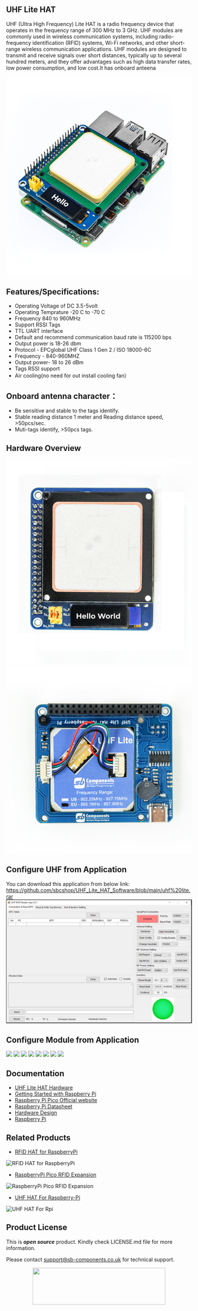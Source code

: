 ## UHF Lite HAT

UHF (Ultra High Frequency) Lite HAT is a radio frequency device that operates in the frequency range of 300 MHz to 3 GHz. UHF modules are commonly used in wireless communication systems, including radio-frequency identification (RFID) systems, Wi-Fi networks, and other short-range wireless communication applications. UHF modules are designed to transmit and receive signals over short distances, typically up to several hundred meters, and they offer advantages such as high data transfer rates, low power consumption, and low cost.It has onboard anteena

 <img src = "https://github.com/sbcshop/UHF_Lite_HAT_Software/blob/main/images/img.png" />

## Features/Specifications:

* Operating Voltage of DC 3.5-5volt
* Operating Temprature -20 C to -70 C
* Frequency 840 to 960MHz
* Support RSSI Tags
* TTL UART interface
* Default and recommend communication baud rate is 115200 bps
* Output power is 18-26 dbm
* Protocol - EPCglobal UHF Class 1 Gen 2 / ISO 18000-6C
* Frequency - 840-960MHZ
* Output power- 18 to 26 dBm
* Tags RSSI support
* Air cooling(no need for out install cooling fan）

## Onboard antenna character：
 * Be sensitive and stable to the tags identify.
 * Stable reading distance 1 meter and Reading distance speed, >50pcs/sec.
 * Muti-tags identify, >50pcs tags.
## Hardware Overview
<img src ="https://github.com/sbcshop/UHF_Lite_HAT_Software/blob/main/images/img11.png" />

<img src ="https://github.com/sbcshop/UHF_Lite_HAT_Software/blob/main/images/img22.png" />

## Configure UHF from Application
You can download this application from below link:
https://github.com/sbcshop/UHF_Lite_HAT_Software/blob/main/uhf%20lite.rar
<img src = "https://github.com/sbcshop/UHF_Lite_HAT_Software/blob/main/images/img.JPG"/>

## Configure Module from Application
<img src = "https://github.com/sbcshop/UHF_Lite_HAT_Software/blob/main/images/img1.JPG"/>
<img src = "https://github.com/sbcshop/UHF_Lite_HAT_Software/blob/main/images/img2.JPG"/>
<img src = "https://github.com/sbcshop/UHF_Lite_HAT_Software/blob/main/images/img3.JPG"/>
<img src = "https://github.com/sbcshop/UHF_Lite_HAT_Software/blob/main/images/img4.JPG"/>
<img src = "https://github.com/sbcshop/UHF_Lite_HAT_Software/blob/main/images/img5.JPG"/>
<img src = "https://github.com/sbcshop/UHF_Lite_HAT_Software/blob/main/images/img6.JPG"/>
<img src = "https://github.com/sbcshop/UHF_Lite_HAT_Software/blob/main/images/img7.JPG"/>
<img src = "https://github.com/sbcshop/UHF_Lite_HAT_Software/blob/main/images/img8.JPG"/>

## Documentation

* [UHF Lite HAT Hardware](https://github.com/sbcshop/UHF_Lite_HAT_Hardware)
* [Getting Started with Raspberry Pi](https://www.raspberrypi.com/documentation/computers/getting-started.html)
* [Raspberry Pi Pico Official website](https://www.raspberrypi.com/documentation/microcontrollers/)
* [Raspberry Pi Datasheet](https://www.raspberrypi.com/documentation/computers/compute-module.html)
* [Hardware Design](https://www.raspberrypi.com/documentation/computers/compute-module.html)
* [Raspberry Pi](https://www.raspberrypi.com/documentation/microcontrollers/raspberry-pi-pico.html)

## Related Products

* [RFID HAT for RaspberryPi](https://shop.sb-components.co.uk/products/rfid-hat-for-raspberry-pi?_pos=3&_sid=59f725ea2&_ss=r)

 ![RFID HAT for RaspberryPi](https://cdn.shopify.com/s/files/1/1217/2104/products/RFIDforPi.jpg?v=1614587676&width=400)

* [RaspberryPi Pico RFID Expansion](https://shop.sb-components.co.uk/products/raspberry-pi-pico-rfid-expansion?_pos=3&_sid=075681430&_ss=r)

 ![RaspberryPi Pico RFID Expansion](https://cdn.shopify.com/s/files/1/1217/2104/products/2_85a5dfb2-96cb-4e0b-ba28-a70af127a4f1.png?v=1613732653&width=400)
 
* [UHF HAT For Raspberry-Pi](https://shop.sb-components.co.uk/products/uhf-hat-for-raspberry-pi?_pos=1&_sid=4a8407538&_ss=r)

 ![UHF HAT For Rpi](https://cdn.shopify.com/s/files/1/1217/2104/products/UHFHATForRaspberryPi.png?v=1648192425&width=400)
  
## Product License

This is ***open source*** product. Kindly check LICENSE.md file for more information.

Please contact support@sb-components.co.uk for technical support.
<p align="center">
  <img width="360" height="100" src="https://cdn.shopify.com/s/files/1/1217/2104/files/Logo_sb_component_3.png?v=1666086771&width=350">
</p>
